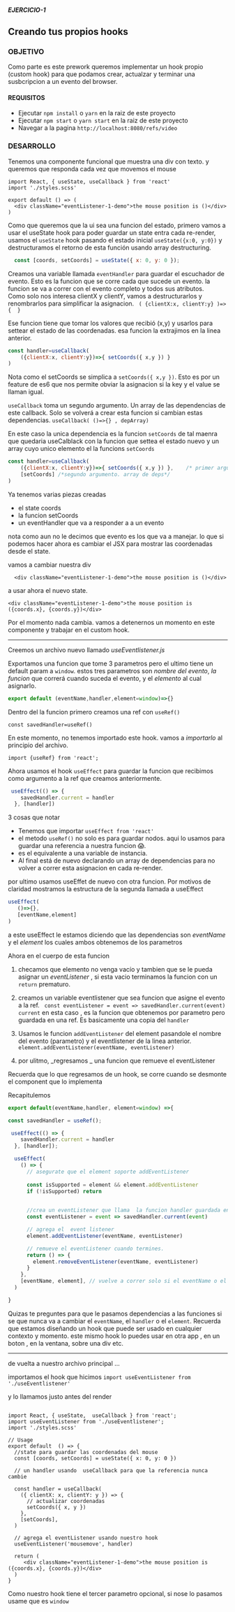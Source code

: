 ##### EJERCICIO-1

## Creando tus propios hooks

### OBJETIVO

Como parte es este prework queremos implementar un hook propio (custom hook) para que podamos crear, actualzar y terminar una susbcripcion a un evento del browser.

#### REQUISITOS

* Ejecutar `npm install` o `yarn` en la raiz de este proyecto
* Ejecutar `npm start` o `yarn start` en la raiz de este proyecto
* Navegar a la pagina `http://localhost:8080/refs/video`

### DESARROLLO

Tenemos una  componente funcional que muestra una div con texto.
y queremos que responda cada vez que movemos el mouse

```JSX
import React, { useState, useCallback } from 'react'
import './styles.scss'

export default () => (
  <div className="eventListener-1-demo">the mouse position is ()</div>
)
```

Como que queremos que la ui sea una funcion del estado,
primero vamos a usar el useState hook para poder guardar un state entra cada re-render, usamos el `useState` hook pasando el estado inicial `useState({x:0, y:0})` y destructuramos el retorno de esta función usando array destructuring.

```js
  const [coords, setCoords] = useState({ x: 0, y: 0 });
```

Creamos una variable llamada `eventHandler` para guardar el escuchador de evento.
Esto es la funcion que se corre cada que sucede un evento.
la funcion se va a correr con el evento completo y todos sus atributos.  
Como solo nos interesa clientX y clientY, vamos a destructurarlos y renombrarlos para simplificar la asignacion. ` ( {clientX:x, clientY:y} )=>{  }` 

Ese funcion tiene que tomar los valores que recibió (x,y) y usarlos para settear el estado de las coordenadas. esa funcion la extrajimos en la linea anterior.

```js
const handler=useCallback(
    ({clientX:x, clientY:y})=>{ setCoords({ x,y }) }
) 
```
Nota como el setCoords se simplica a `setCoords({ x,y })`.  Esto es por un feature de es6 que nos permite obviar la asignacion si la key y el value se llaman igual.



`useCallback` toma un segundo argumento. Un array de las dependencias de este callback.
Solo se volverá a crear esta funcion si cambian estas dependencias.
`useCallback( ()=>{} , depArray)`

En este caso la unica dependencia es la funcion `setCoords` de tal maenra que quedaria useCalblack con la funcion que settea el estado nuevo  y un array cuyo unico elemento el la funcions `setCoords`

```js
const handler=useCallback(
    ({clientX:x, clientY:y})=>{ setCoords({ x,y }) },    /* primer argumento. nuestra funcion */
    [setCoords] /*segundo argumento. array de deps*/
) 
```

Ya tenemos varias piezas creadas

- el state coords
-  la funcion setCoords
-   un eventHandler que va a responder a a un evento
  
nota como aun no le decimos que evento es los que va a manejar.
lo que si podemos hacer ahora es cambiar el JSX para mostrar  las coordenadas desde el state.

vamos a cambiar nuestra div 
```JSX
  <div className="eventListener-1-demo">the mouse position is ()</div>
  ```

  a usar ahora el nuevo state.

  ```JSX
  <div className="eventListener-1-demo">the mouse position is ({coords.x}, {coords.y})</div>
  ```

Por el momento nada cambia.
vamos a detenernos un momento en este componente y trabajar en el custom hook.


----
Creemos un archivo nuevo llamado _useEventlistener.js_

Exportamos una funcion que tome 3 parametros pero el ultimo tiene un default param a `window`.
estos tres parametros son _nombre del evento_, _la funcion_ que correrá cuando  suceda el evento, y el _elemento_ al cual asignarlo.

```js
export default (eventName,handler,element=window)=>{}
```
Dentro del la funcion primero creamos una ref con `useRef()`

`const savedHandler=useRef()`

En este momento, no tenemos importado este hook. vamos a *importarlo* al principio del archivo.

`import {useRef} from 'react';`

Ahora usamos el hook `useEffect` para guardar  la funcion que recibimos como argumento a la ref que creamos anteriormente.

```js
 useEffect(() => {
    savedHandler.current = handler
  }, [handler])
  ```

3 cosas que notar

- Tenemos que importar `useEffect from 'react' `
-  el metodo `useRef()` no solo es para guardar nodos. aqui lo usamos para guardar una referencia a nuestra funcion :scream:.
-   es el equivalente a una variable de instancia.
-  Al final está de nuevo declarando un array de dependencias para no volver a correr esta asignacion en cada re-render. 


 por ultimo usamos useEffet de nuevo con otra funcion.
 Por motivos de claridad mostramos la estructura de la segunda llamada a useEffect

 ```js
useEffect(
    ()=>{}, 
    [eventName,element]
)
```

a este useEffect le estamos diciendo que las dependencias son *eventName* y el *element* los cuales ambos obtenemos de los parametros

Ahora en el cuerpo de esta funcion 

1. checamos que elemento no venga vacío y tambien que se le pueda asignar un  _eventListener_ , si esta vacio terminamos la funcion con un `return` prematuro.

2. creamos un variable eventlistener  que sea funcion que asigne el evento a  la ref.
` const eventListener = event => savedHandler.current(event)`
`current` en esta caso , es la funcion que obtenemos por parametro pero guardada en una ref. Es basicamente una copia del `handler`

3. Usamos le funcion `addEventListener` del element pasandole el nombre del evento (parametro) y el eventlistener de la linea anterior.
` element.addEventListener(eventName, eventListener)`
4. por ulitmo, _regresamos _ una funcion que remueve el eventListener

Recuerda que lo que regresamos de un hook, se corre cuando se desmonte el component que lo implementa

Recapitulemos

```js
export default(eventName,handler, element=window) =>{

const savedHandler = useRef();

 useEffect(() => {
    savedHandler.current = handler
  }, [handler]);

  useEffect(
    () => {
      // asegurate que el element soporte addEventListener
      
      const isSupported = element && element.addEventListener
      if (!isSupported) return

      
      //crea un eventListener que llama  la funcion handler guardada en ref
      const eventListener = event => savedHandler.current(event)

      // agrega el  event listener
      element.addEventListener(eventName, eventListener)

      // remueve el eventListener cuando termines.
      return () => {
        element.removeEventListener(eventName, eventListener)
      }
    },
    [eventName, element], // vuelve a correr solo si el eventName o el elemento cambia
  )

}
```

Quizas te preguntes para que le pasamos dependencias a las funciones si se que nunca va a cambiar el `eventName`, el `handler`  o el `element`.
Recuerda que estamos diseñando un hook que  puede ser usado en cualquier contexto  y momento. 
este mismo hook lo puedes usar en otra app , en un boton , en la ventana, sobre una div  etc.

---

de vuelta a nuestro archivo principal ...


importamos el hook que hicimos
`import useEventListener from './useEventlistener'`

y lo llamamos  justo antes del render


```JSX

import React, { useState,  useCallback } from 'react';
import useEventListener from './useEventlistener';
import './styles.scss'

// Usage
export default  () => {
  //state para guardar las coordenadas del mouse
  const [coords, setCoords] = useState({ x: 0, y: 0 })

  // un handler usando  useCallback para que la referencia nunca cambie

  const handler = useCallback(
    ({ clientX: x, clientY: y }) => {
      // actualizar coordenadas
      setCoords({ x, y })
    },
    [setCoords],
  )

  // agrega el eventListener usando nuestro hook
  useEventListener('mousemove', handler)

  return (
     <div className="eventListener-1-demo">the mouse position is ({coords.x}, {coords.y})</div>    
  )
}
```


Como nuestro hook tiene el tercer parametro opcional, si nose lo pasamos usame que es `window`



